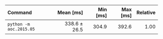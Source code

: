 | Command | Mean [ms] | Min [ms] | Max [ms] | Relative |
|:---|---:|---:|---:|---:|
| `python -m aoc.2015.05` | 338.6 ± 26.5 | 304.9 | 392.6 | 1.00 |
